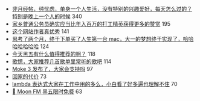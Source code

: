 - [非月经帖，纯忧虑，单身一个人生活，没有特别的兴趣爱好，每天怎么过的？特别是晚上一个人的时候](https://www.v2ex.com/t/624295) 340
- [家乡普通公务员确实应当比年入百万的打工精英获得更多的赞赏](https://www.v2ex.com/t/624159) 195
- [这个网站作者真优秀](https://www.v2ex.com/t/624225) 141
- [思考了两个月，终于下单买了人生第一台 mac，大一的梦想终于实现了，哈哈哈哈哈哈哈](https://www.v2ex.com/t/624231) 124
- [今天黑五有什么值得推荐的啊？](https://www.v2ex.com/t/624156) 118
- [歌慌，大家推荐几首歌单里常听的歌吧](https://www.v2ex.com/t/624166) 114
- [Moke 3 发布了，大家会支持吗](https://www.v2ex.com/t/624187) 97
- [回家的代价](https://www.v2ex.com/t/624270) 73
- [lambda 表达式大家在工作中用的多么，小白看了好多遍也理解不住](https://www.v2ex.com/t/624350) 70
- [🎁 Moon FM 黑五限时免费](https://www.v2ex.com/t/624285) 63